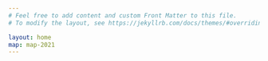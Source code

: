 ```yaml
---
# Feel free to add content and custom Front Matter to this file.
# To modify the layout, see https://jekyllrb.com/docs/themes/#overriding-theme-defaults

layout: home
map: map-2021
---
```

